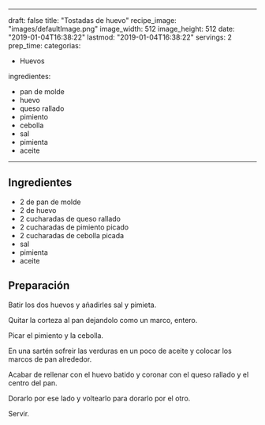 
---
draft: false
title: "Tostadas de huevo"
recipe_image: "images/defaultImage.png"
image_width: 512
image_height: 512
date: "2019-01-04T16:38:22"
lastmod: "2019-01-04T16:38:22"
servings: 2
prep_time: 
categorias:
  - Huevos

ingredientes:
  - pan de molde
  - huevo
  - queso rallado
  - pimiento
  - cebolla
  - sal
  - pimienta
  - aceite
---

## Ingredientes
- 2  de pan de molde
- 2  de huevo
- 2 cucharadas de queso rallado
- 2 cucharadas de pimiento picado
- 2 cucharadas de cebolla picada
- sal
- pimienta
- aceite

## Preparación
Batir los dos huevos y añadirles sal y pimieta.

Quitar la corteza al pan dejandolo como un marco, entero.

Picar el pimiento y la cebolla.

En una sartén sofreir las verduras en un poco de aceite y colocar los marcos de pan alrededor.

Acabar de rellenar con el huevo batido y coronar con el queso rallado y el centro del pan.

Dorarlo por ese lado y voltearlo para dorarlo por el otro.

Servir.


